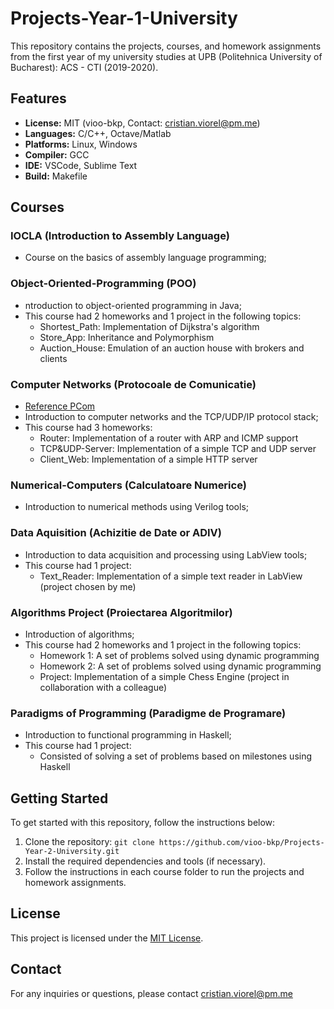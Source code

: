 # Projects-Year-1-University

This repository contains the projects, courses, and homework assignments from the first year of my university studies at UPB (Politehnica University of Bucharest): ACS - CTI (2019-2020).

## Features

- **License:** MIT (vioo-bkp, Contact: cristian.viorel@pm.me)
- **Languages:** C/C++, Octave/Matlab
- **Platforms:** Linux, Windows
- **Compiler:** GCC
- **IDE:** VSCode, Sublime Text
- **Build:** Makefile

## Courses

### IOCLA (Introduction to Assembly Language)
- Course on the basics of assembly language programming;

### Object-Oriented-Programming (POO)

- ntroduction to object-oriented programming in Java;
- This course had 2 homeworks and 1 project in the following topics:
  - Shortest_Path: Implementation of Dijkstra's algorithm
  - Store_App: Inheritance and Polymorphism
  - Auction_House: Emulation of an auction house with brokers and clients

### Computer Networks (Protocoale de Comunicatie)

- [Reference PCom](https://ocw.cs.pub.ro/courses/pc)
- Introduction to computer networks and the TCP/UDP/IP protocol stack;
- This course had 3 homeworks:
  - Router: Implementation of a router with ARP and ICMP support
  - TCP&UDP-Server: Implementation of a simple TCP and UDP server
  - Client_Web: Implementation of a simple HTTP server

### Numerical-Computers (Calculatoare Numerice)

- Introduction to numerical methods using Verilog tools;

### Data Aquisition (Achizitie de Date or ADIV)
- Introduction to data acquisition and processing using LabView tools;
- This course had 1 project:
  - Text_Reader: Implementation of a simple text reader in LabView (project chosen by me)

### Algorithms Project (Proiectarea Algoritmilor)

- Introduction of algorithms;
- This course had 2 homeworks and 1 project in the following topics:
  - Homework 1: A set of problems solved using dynamic programming
  - Homework 2: A set of problems solved using dynamic programming
  - Project: Implementation of a simple Chess Engine (project in collaboration with a colleague)

### Paradigms of Programming (Paradigme de Programare)

- Introduction to functional programming in Haskell;
- This course had 1 project:
  - Consisted of solving a set of problems based on milestones using Haskell

## Getting Started

To get started with this repository, follow the instructions below:

1. Clone the repository: `git clone https://github.com/vioo-bkp/Projects-Year-2-University.git`
2. Install the required dependencies and tools (if necessary).
3. Follow the instructions in each course folder to run the projects and homework assignments.

## License

This project is licensed under the [MIT License](LICENSE).

## Contact

For any inquiries or questions, please contact cristian.viorel@pm.me